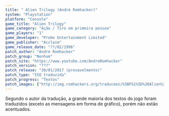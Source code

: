 ```yaml
---
title: " Alien Trilogy (André Romhacker)"
system: "Playstation"
platform: "Console"
game_title: "Alien Trilogy"
game_category: "Ação / Tiro em primeira pessoa"
game_players: "1"
game_developer: "Probe Entertainment Limited"
game_publisher: "Acclaim"
game_release_date: "??/02/1996"
patch_author: "André Romhacker"
patch_group: "Nenhum"
patch_site: "https://www.youtube.com/AndreRomhacker"
patch_version: "???"
patch_release: "30/01/2017 (provavelmente)"
patch_type: "ISO traduzida"
patch_progress: "Textos"
patch_images: ["http://img.romhackers.org/traducoes/%5BPS1%5D%20Alien%20Trilogy%20-%20Andr%C3%A9%20Romhacker%20-%201.jpg","http://img.romhackers.org/traducoes/%5BPS1%5D%20Alien%20Trilogy%20-%20Andr%C3%A9%20Romhacker%20-%202.jpg","http://img.romhackers.org/traducoes/%5BPS1%5D%20Alien%20Trilogy%20-%20Andr%C3%A9%20Romhacker%20-%203.jpg"]
---
```

Segundo o autor da tradução, a grande maioria dos textos do jogo foram traduzidos (exceto as mensagens em forma de gráfico), porém não estão acentuados.